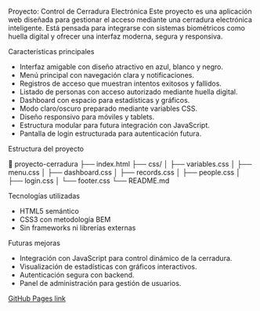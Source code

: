 Proyecto: Control de Cerradura Electrónica
Este proyecto es una aplicación web diseñada para gestionar el acceso mediante una cerradura electrónica inteligente. Está pensada para integrarse con sistemas biométricos como huella digital y ofrecer una interfaz moderna, segura y responsiva.

Características principales

- Interfaz amigable con diseño atractivo en azul, blanco y negro.
- Menú principal con navegación clara y notificaciones.
- Registros de acceso que muestran intentos exitosos y fallidos.
- Listado de personas con acceso autorizado mediante huella digital.
- Dashboard con espacio para estadísticas y gráficos.
- Modo claro/oscuro preparado mediante variables CSS.
- Diseño responsivo para móviles y tablets.
- Estructura modular para futura integración con JavaScript.
- Pantalla de login estructurada para autenticación futura.

Estructura del proyecto

📁 proyecto-cerradura
├── index.html
├── css/
│ ├── variables.css
│ ├── menu.css
│ ├── dashboard.css
│ ├── records.css
│ ├── people.css
│ ├── login.css
│ └── footer.css
└── README.md

Tecnologías utilizadas

- HTML5 semántico
- CSS3 con metodología BEM
- Sin frameworks ni librerías externas

Futuras mejoras

- Integración con JavaScript para control dinámico de la cerradura.
- Visualización de estadísticas con gráficos interactivos.
- Autenticación segura con backend.
- Panel de administración para gestión de usuarios.

[GitHub Pages link](https://gonzalomd065.github.io/SmartGuard/)
